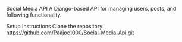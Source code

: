 Social Media API A Django-based API for managing users, posts, and following functionality.

Setup Instructions Clone the repository: https://github.com/Paajoe1000/Social-Media-Api.git